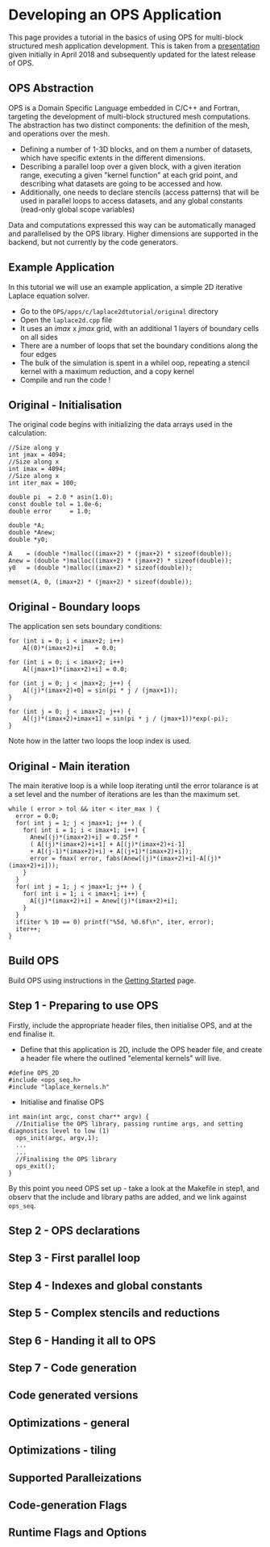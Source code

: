 # Developing an OPS Application
This page provides a tutorial in the basics of using OPS for multi-block structured mesh application development. This is taken from a [presentation](https://op-dsl.github.io/docs/OPS/tutorial.pdf) given initially in April 2018 and subsequently updated for the latest release of OPS. 

## OPS Abstraction
OPS is a Domain Specific Language embedded in C/C++ and Fortran, targeting the development of multi-block structured mesh computations. The abstraction has two distinct components:  the definition of the mesh, and operations over the mesh.
* Defining a number of 1-3D blocks, and on them a number of datasets, which have specific extents in the different dimensions.
* Describing a parallel loop over a given block, with a given iteration range, executing a given "kernel function" at each grid point, and describing what datasets are going to be accessed and how.
* Additionally, one needs to declare stencils (access patterns) that will be used in parallel loops to access datasets, and any global constants (read-only global scope variables)

Data and computations expressed this way can be automatically managed and parallelised by the OPS library. Higher dimensions are supported in the backend, but not currently by the code generators.

## Example Application
In this tutorial we will use an example application, a simple 2D iterative Laplace equation solver. 
* Go to the `OPS/apps/c/laplace2dtutorial/original` directory
* Open the `laplace2d.cpp` file
* It uses an $imax$ x $jmax$ grid, with an additional 1 layers of boundary cells on all sides
* There are a number of loops that set the boundary conditions along the four edges
* The bulk of the simulation is spent in a whilel oop, repeating a stencil kernel with a maximum reduction, and a copy kernel
* Compile and run the code !

## Original - Initialisation
The original code begins with initializing the data arrays used in the calculation:
```
//Size along y
int jmax = 4094;
//Size along x
int imax = 4094;
//Size along x
int iter_max = 100;

double pi  = 2.0 * asin(1.0);
const double tol = 1.0e-6;
double error     = 1.0;

double *A;
double *Anew;
double *y0;

A    = (double *)malloc((imax+2) * (jmax+2) * sizeof(double));
Anew = (double *)malloc((imax+2) * (jmax+2) * sizeof(double));
y0   = (double *)malloc((imax+2) * sizeof(double));

memset(A, 0, (imax+2) * (jmax+2) * sizeof(double));
```
## Original - Boundary loops
The application sen sets boundary conditions:
```
for (int i = 0; i < imax+2; i++)
    A[(0)*(imax+2)+i]   = 0.0;

for (int i = 0; i < imax+2; i++)
    A[(jmax+1)*(imax+2)+i] = 0.0;

for (int j = 0; j < jmax+2; j++) {
    A[(j)*(imax+2)+0] = sin(pi * j / (jmax+1));
}

for (int j = 0; j < imax+2; j++) {
    A[(j)*(imax+2)+imax+1] = sin(pi * j / (jmax+1))*exp(-pi);
}
```  
Note how in the latter two loops the loop index is used.

## Original - Main iteration
The main iterative loop is a while loop iterating until the error tolarance is at a set level and the number of iterations are les than the maximum set. 
```
while ( error > tol && iter < iter_max ) {
  error = 0.0;
  for( int j = 1; j < jmax+1; j++ ) {
    for( int i = 1; i < imax+1; i++) {
      Anew[(j)*(imax+2)+i] = 0.25f * 
      ( A[(j)*(imax+2)+i+1] + A[(j)*(imax+2)+i-1]
      + A[(j-1)*(imax+2)+i] + A[(j+1)*(imax+2)+i]);
      error = fmax( error, fabs(Anew[(j)*(imax+2)+i]-A[(j)*(imax+2)+i]));
    }
  }
  for( int j = 1; j < jmax+1; j++ ) {
    for( int i = 1; i < imax+1; i++) {
      A[(j)*(imax+2)+i] = Anew[(j)*(imax+2)+i];    
    }
  }
  if(iter % 10 == 0) printf("%5d, %0.6f\n", iter, error);        
  iter++;
}
```
## Build OPS
Build OPS using instructions in the [Getting Started](https://ops-dsl.readthedocs.io/en/markdowndocdev/installation.html#getting-started) page. 

## Step 1 - Preparing to use OPS
Firstly, include the appropriate header files, then initialise OPS, and at the end finalise it.
* Define that this application is 2D, include the OPS header file, and create a header file where the outlined "elemental kernels" will live.
```
#define OPS_2D
#include <ops_seq.h>
#include "laplace_kernels.h" 
```
* Initialise and finalise OPS
```  
int main(int argc, const char** argv) {
  //Initialise the OPS library, passing runtime args, and setting diagnostics level to low (1)
  ops_init(argc, argv,1);
  ...
  ...
  //Finalising the OPS library
  ops_exit();
}  
```  
By this point you need OPS set up - take a look at the Makefile in step1, and observ that the include and library paths are added, and we link against `ops_seq`.

## Step 2 - OPS declarations
## Step 3 - First parallel loop
## Step 4 - Indexes and global constants
## Step 5 - Complex stencils and reductions
## Step 6 - Handing it all to OPS
## Step 7 - Code generation
## Code generated versions
## Optimizations - general
## Optimizations - tiling

## Supported Paralleizations
## Code-generation Flags
## Runtime Flags and Options
